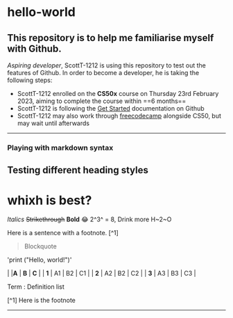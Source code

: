 # hello-world
This repository is to help me familiarise myself with Github. 
---

*Aspiring developer*, ScottT-1212 is using this repository to test out the features of Github.
In order to become a developer, he is taking the following steps:
- ScottT-1212 enrolled on the **CS50x** course on Thursday 23rd February 2023, aiming to complete the course within ==6 months==
- ScottT-1212 is following the [Get Started](https://docs.github.com/en/get-started/quickstart/hello-world) documentation on Github 
- ScottT-1212 may also work through [freecodecamp](https://freecodecamp.org) alongside CS50, but may wait until afterwards

---

### Playing with markdown syntax
## Testing different heading styles
# whixh is best?

*Italics* ~~Strikethrough~~
**Bold** :joy:
2^3^ = 8, Drink more H~2~O

Here is a sentence with a footnote. [^1]
> Blockquote

'print ("Hello, world!")' 

| |**A** | **B** | **C** |
| **1** | A1 | B2 | C1 |
| **2** | A2 | B2 | C2 |
| **3** | A3 | B3 | C3 |

Term
: Definition list


[^1] Here is the footnote

---
